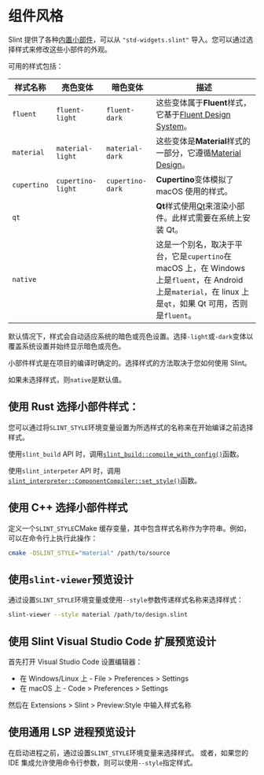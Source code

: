 <!-- Copyright © SixtyFPS GmbH <info@slint.dev> ; SPDX-License-Identifier: MIT -->
# 组件风格

Slint 提供了各种[内置小部件](../language/widgets/widgets.md)，可以从 `"std-widgets.slint"` 导入。您可以通过选择样式来修改这些小部件的外观。

可用的样式包括：

| 样式名称 | 亮色变体 | 暗色变体 | 描述 |
|------------|--------------|--------------|------------|
| `fluent`   | `fluent-light`| `fluent-dark`| 这些变体属于**Fluent**样式，它基于[Fluent Design System](https://fluent2.microsoft.design/)。 |
| `material` | `material-light`| `material-dark`| 这些变体是**Material**样式的一部分，它遵循[Material Design](https://m3.material.io)。 |
| `cupertino`| `cupertino-light`| `cupertino-dark`| **Cupertino**变体模拟了 macOS 使用的样式。 |
| `qt`   | | | **Qt**样式使用[Qt](https://en.wikipedia.org/wiki/Qt_(software))来渲染小部件。此样式需要在系统上安装 Qt。 |
| `native` | | | 这是一个别名，取决于平台，它是`cupertino`在 macOS 上，在 Windows 上是`fluent`，在 Android 上是`material`，在 linux 上是`qt`，如果 Qt 可用，否则是`fluent`。 |

默认情况下，样式会自动适应系统的暗色或亮色设置。选择`-light`或`-dark`变体以覆盖系统设置并始终显示暗色或亮色。

小部件样式是在项目的编译时确定的。选择样式的方法取决于您如何使用 Slint。

如果未选择样式，则`native`是默认值。

## 使用 Rust 选择小部件样式：

您可以通过将`SLINT_STYLE`环境变量设置为所选样式的名称来在开始编译之前选择样式。

使用`slint_build` API 时，调用[`slint_build::compile_with_config()`](https://docs.rs/slint-build/newest/slint_build/fn.compile_with_config.html)函数。

使用`slint_interpeter` API 时，调用[`slint_interpreter::ComponentCompiler::set_style()`](https://docs.rs/slint-interpreter/newest/slint_interpreter/struct.ComponentCompiler.html#method.set_style)函数。

## 使用 C++ 选择小部件样式

定义一个`SLINT_STYLE`CMake 缓存变量，其中包含样式名称作为字符串。例如，可以在命令行上执行此操作：

```sh
cmake -DSLINT_STYLE="material" /path/to/source
```

## 使用`slint-viewer`预览设计

通过设置`SLINT_STYLE`环境变量或使用`--style`参数传递样式名称来选择样式：

```sh
slint-viewer --style material /path/to/design.slint
```

## 使用 Slint Visual Studio Code 扩展预览设计

首先打开 Visual Studio Code 设置编辑器：

-   在 Windows/Linux 上 - File > Preferences > Settings
-   在 macOS 上 - Code > Preferences > Settings

然后在 Extensions > Slint > Preview:Style 中输入样式名称

## 使用通用 LSP 进程预览设计

在启动进程之前，通过设置`SLINT_STYLE`环境变量来选择样式。
或者，如果您的 IDE 集成允许使用命令行参数，则可以使用`--style`指定样式。
